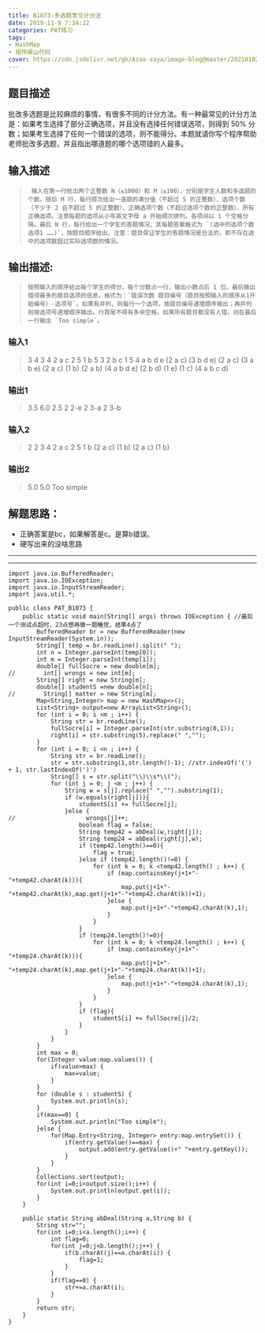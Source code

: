 ```yaml
---
title: B1073-多选题常见计分法
date: 2019-11-9 7:34:12 
categories: PAT练习
tags: 
- HashMap
- 祖传屎山代码
cover: https://cdn.jsdelivr.net/gh/Azao-saya/image-blog@master/20210102/id=55325876(loundraw).78z228rx71o0.jpg
---
```


## 题目描述 <!--more-->

 批改多选题是比较麻烦的事情，有很多不同的计分方法。有一种最常见的计分方法是：如果考生选择了部分正确选项，并且没有选择任何错误选项，则得到 50% 分数；如果考生选择了任何一个错误的选项，则不能得分。本题就请你写个程序帮助老师批改多选题，并且指出哪道题的哪个选项错的人最多。 

## 输入描述

>      输入在第一行给出两个正整数 N（≤1000）和 M（≤100），分别是学生人数和多选题的个数。随后 M 行，每行顺次给出一道题的满分值（不超过 5 的正整数）、选项个数（不少于 2 且不超过 5 的正整数）、正确选项个数（不超过选项个数的正整数）、所有正确选项。注意每题的选项从小写英文字母 a 开始顺次排列。各项间以 1 个空格分隔。最后 N 行，每行给出一个学生的答题情况，其每题答案格式为 `(选中的选项个数 选项1 ……)`，按题目顺序给出。注意：题目保证学生的答题情况是合法的，即不存在选中的选项数超过实际选项数的情况。 

## 输出描述:

>     按照输入的顺序给出每个学生的得分，每个分数占一行，输出小数点后 1 位。最后输出错得最多的题目选项的信息，格式为：`错误次数 题目编号（题目按照输入的顺序从1开始编号）-选项号`。如果有并列，则每行一个选项，按题目编号递增顺序输出；再并列则按选项号递增顺序输出。行首尾不得有多余空格。如果所有题目都没有人错，则在最后一行输出 `Too simple`。 

### 输入1

> 3 4 
> 3 4 2 a c
> 2 5 1 b
> 5 3 2 b c
> 1 5 4 a b d e
> (2 a c) (3 b d e) (2 a c) (3 a b e)
> (2 a c) (1 b) (2 a b) (4 a b d e)
> (2 b d) (1 e) (1 c) (4 a b c d)

### 输出1

> 3.5
> 6.0
> 2.5
> 2 2-e
> 2 3-a
> 2 3-b

### 输入2

> 2 2 
> 3 4 2 a c
> 2 5 1 b
> (2 a c) (1 b)
> (2 a c) (1 b)

### 输出2

> 5.0
> 5.0
> Too simple

## 解题思路：

- 正确答案是bc，如果解答是c。是算b错误。
- 硬写出来的没啥思路

---

---



```
import java.io.BufferedReader;
import java.io.IOException;
import java.io.InputStreamReader;
import java.util.*;

public class PAT_B1073 {
    public static void main(String[] args) throws IOException { //最后一个测试点超时，23点想再做一题睡觉，结果4点了
        BufferedReader br = new BufferedReader(new InputStreamReader(System.in));
        String[] temp = br.readLine().split(" ");
        int n = Integer.parseInt(temp[0]);
        int m = Integer.parseInt(temp[1]);
        double[] fullSocre = new double[m];
//        int[] wrongs = new int[m];
        String[] right = new String[m];
        double[] studentS =new double[n];
//        String[] matter = new String[m];
        Map<String,Integer> map = new HashMap<>();
        List<String> output=new ArrayList<String>();
        for (int i = 0; i <m ; i++) {
            String str = br.readLine();
            fullSocre[i] = Integer.parseInt(str.substring(0,1));
            right[i] = str.substring(5).replace(" ","");
        }
        for (int i = 0; i <n ; i++) {
            String str = br.readLine();
            str = str.substring(1,str.length()-1); //str.indexOf('(') + 1, str.lastIndexOf(')')
            String[] s = str.split("\\)\\s*\\(");
            for (int j = 0; j <m ; j++) {
                String w = s[j].replace(" ","").substring(1);
                if (w.equals(right[j])){
                    studentS[i] += fullSocre[j];
                }else {
//                    wrongs[j]++;
                    boolean flag = false;
                    String temp42 = abDeal(w,right[j]);
                    String temp24 = abDeal(right[j],w);
                    if (temp42.length()==0){
                        flag = true;
                    }else if (temp42.length()!=0) {
                        for (int k = 0; k <temp42.length() ; k++) {
                            if (map.containsKey(j+1+"-"+temp42.charAt(k))){
                                map.put(j+1+"-"+temp42.charAt(k),map.get(j+1+"-"+temp42.charAt(k))+1);
                            }else {
                                map.put(j+1+"-"+temp42.charAt(k),1);
                            }
                        }
                    }
                    if (temp24.length()!=0){
                        for (int k = 0; k <temp24.length() ; k++) {
                            if (map.containsKey(j+1+"-"+temp24.charAt(k))){
                                map.put(j+1+"-"+temp24.charAt(k),map.get(j+1+"-"+temp24.charAt(k))+1);
                            }else {
                                map.put(j+1+"-"+temp24.charAt(k),1);
                            }
                        }
                    }
                    if (flag){
                        studentS[i] += fullSocre[j]/2;
                    }
                }
            }
        }
        int max = 0;
        for(Integer value:map.values()) {
            if(value>max) {
                max=value;
            }
        }
        for (double s : studentS) {
            System.out.println(s);
        }
        if(max==0) {
            System.out.println("Too simple");
        }else {
            for(Map.Entry<String, Integer> entry:map.entrySet()) {
                if(entry.getValue()==max) {
                    output.add(entry.getValue()+" "+entry.getKey());
                }
            }
        }
        Collections.sort(output);
        for(int i=0;i<output.size();i++) {
            System.out.println(output.get(i));
        }
    }

    public static String abDeal(String a,String b) {
        String str="";
        for(int i=0;i<a.length();i++) {
            int flag=0;
            for(int j=0;j<b.length();j++) {
                if(b.charAt(j)==a.charAt(i)) {
                    flag=1;
                }
            }
            if(flag==0) {
                str+=a.charAt(i);
            }
        }
        return str;
    }
}
```

